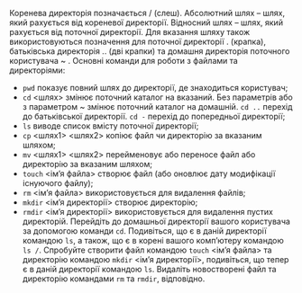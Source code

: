 Коренева директорія позначається / (слеш). Абсолютний шлях – шлях, який рахується від кореневої директорії. Відносний шлях – шлях, який рахується від поточної директорії. Для вказання шляху також використовуються позначення для поточної директорії . (крапка), батьківська директорія .. (дві крапки) та домашня директорія поточного користувача ~ .
Основні команди для роботи з файлами та директоріями:
* `pwd`	показує  повний шлях до директорії, де знаходиться користувач; 
* `cd` <шлях>	змінює поточний каталог на вказаний. Без параметрів або з параметром ~ змінює поточний каталог на домашній. `cd ..`  перехід до батьківської директорії. `cd -`  перехід до попередньої директорії;  
* `ls` виводе список вмісту поточної директорії; 
* `cp` <шлях1> <шлях2> копіює файл чи  директорію за вказаним шляхом; 
* `mv` <шлях1> <шлях2> перейменовує або переносе файл або директорію за вказаним шляхом; 
* `touch` <ім’я файла> створює файл (або оновлює дату модифікації існуючого файлу);
* `rm` <ім’я файла> використовується для видалення файлів; 
* `mkdir` <ім’я директорії> створює директорію;  
* `rmdir` <ім’я директорії> використовується для видалення пустих директорій.
Перейдіть до домашньої директорії вашого користувача за допомогою команди `cd`.
Подивіться, що є в даній директорії командою `ls`, а також, що є в корені вашого комп’ютеру командою `ls /`.
Спробуйте створити файл командою `touch` <ім’я файла> та директорію командою `mkdir` <ім’я директорії>, подивіться, що тепер є в даній директорії командою `ls`. Видаліть новостворені файл та директорію командами `rm` та `rmdir`, відповідно.

